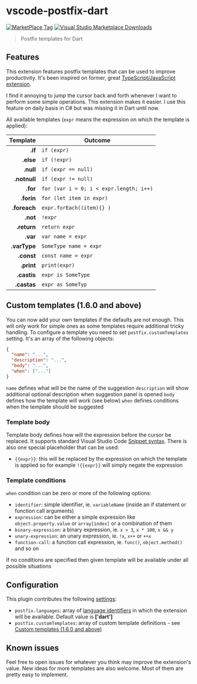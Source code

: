 # vscode-postfix-dart

[![MarketPlace Tag](https://vsmarketplacebadge.apphb.com/version-short/SerDimoa.vscode-postfix-dart.svg)](https://marketplace.visualstudio.com/items?itemName=SerDimoa.vscode-postfix-dart)
[![Visual Studio Marketplace Downloads](https://img.shields.io/visual-studio-marketplace/d/SerDimoa.vscode-postfix-dart)](https://marketplace.visualstudio.com/items?itemName=SerDimoa.vscode-postfix-dart)


> Postfix templates for Dart

## Features

This extension features postfix templates that can be used to improve productivity.
It's been inspired on former, great [TypeScript/JavaScript extension](https://github.com/ipatalas/vscode-postfix-ts).

I find it annoying to jump the cursor back and forth whenever I want to perform some simple operations. This extension makes it easier. I use this feature on daily basis in C# but was missing it in Dart until now.

All available templates (`expr` means the expression on which the template is applied):

| Template          | Outcome |
| -------:          | ------- |
| **.if**           | `if (expr)` |
| **.else**         | `if (!expr)` |
| **.null**         | `if (expr == null)` |
| **.notnull**      | `if (expr != null)` |
| **.for**          | `for (var i = 0; i < expr.length; i++)` |
| **.forin**        | `for (let item in expr)` |
| **.foreach**      | `expr.forEach((item){} )` |
| **.not**          | `!expr` |
| **.return**       | `return expr` |
| **.var**          | `var name = expr` |
| **.varType**          | `SomeType name = expr` |
| **.const**        | `const name = expr` |
| **.print**          | `print(expr)` |
| **.castis**         | `expr is SomeType` |
| **.castas**       | `expr as SomeTyp` |


## Custom templates (1.6.0 and above)

You can now add your own templates if the defaults are not enough. This will only work for simple ones as some templates require additional tricky handling.
To configure a template you need to set `postfix.customTemplates` setting. It's an array of the following objects:

```JSON
{
  "name": "...",
  "description": "...",
  "body": "...",
  "when": ["..."]
}
```

`name` defines what will be the name of the suggestion
`description` will show additional optional description when suggestion panel is opened
`body` defines how the template will work (see below)
`when` defines conditions when the template should be suggested

### Template body

Template body defines how will the expression before the cursor be replaced.
It supports standard Visual Studio Code [Snippet syntax](https://code.visualstudio.com/docs/editor/userdefinedsnippets#_snippet-syntax).
There is also one special placeholder that can be used:

- `{{expr}}`: this will be replaced by the expression on which the template is applied so for example `!{{expr}}` will simply negate the expression

### Template conditions

`when` condition can be zero or more of the following options:

- `identifier`: simple identifier, ie. `variableName` (inside an if statement or function call arguments)
- `expression`: can be either a simple expression like `object.property.value` or `array[index]` or a combination of them
- `binary-expression`: a binary expression, ie. `x > 3`, `x * 100`, `x && y`
- `unary-expression`: an unary expression, ie. `!x`, `x++` or `++x`
- `function-call`: a function call expression, ie. `func()`, `object.method()` and so on

If no conditions are specified then given template will be available under all possible situations

## Configuration

This plugin contributes the following [settings](https://code.visualstudio.com/docs/customization/userandworkspace):

- `postfix.languages`: array of [language identifiers](https://code.visualstudio.com/docs/languages/identifiers) in which the extension will be available. Default value is  **['dart']**
- `postfix.customTemplates`: array of custom template definitions - see [Custom templates (1.6.0 and above)](#custom-templates-160-and-above)

## Known issues

Feel free to open issues for whatever you think may improve the extension's value. New ideas for more templates are also welcome. Most of them are pretty easy to implement.
